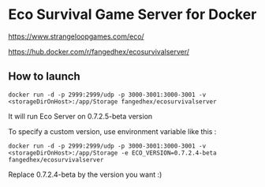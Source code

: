 # Eco Survival Game Server for Docker

https://www.strangeloopgames.com/eco/

https://hub.docker.com/r/fangedhex/ecosurvivalserver/

## How to launch

```
docker run -d -p 2999:2999/udp -p 3000-3001:3000-3001 -v <storageDirOnHost>:/app/Storage fangedhex/ecosurvivalserver
```
It will run Eco Server on 0.7.2.5-beta version

To specify a custom version, use environment variable like this :
```
docker run -d -p 2999:2999/udp -p 3000-3001:3000-3001 -v <storageDirOnHost>:/app/Storage -e ECO_VERSION=0.7.2.4-beta fangedhex/ecosurvivalserver
```
Replace 0.7.2.4-beta by the version you want :)
